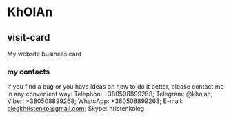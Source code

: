 # KhOlAn

## visit-card
My website business card

### my contacts
If you find a bug or you have ideas on how to do it better, please contact me in any convenient way:
Telephon: +380508899268;
Telegram: @kholan;
Viber: +380508899268;
WhatsApp: +380508899268;
E-mail: olegkhristenko@gmail.com;
Skype: hristenkoleg.